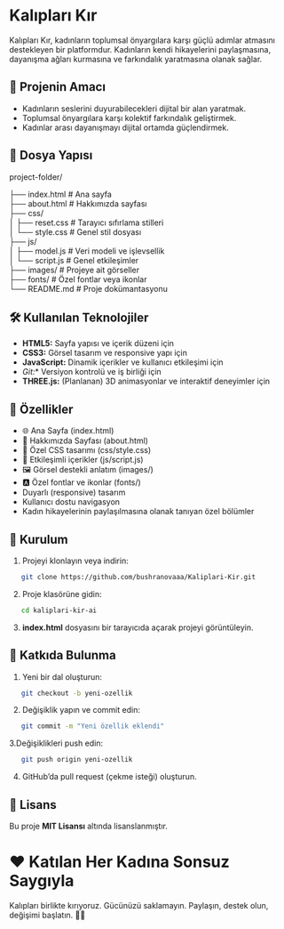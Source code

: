 # Kalıpları Kır

Kalıpları Kır, kadınların toplumsal önyargılara karşı güçlü adımlar atmasını destekleyen bir platformdur. Kadınların kendi hikayelerini paylaşmasına, dayanışma ağları kurmasına ve farkındalık yaratmasına olanak sağlar.

## 🎯 Projenin Amacı
- Kadınların seslerini duyurabilecekleri dijital bir alan yaratmak.
- Toplumsal önyargılara karşı kolektif farkındalık geliştirmek.
- Kadınlar arası dayanışmayı dijital ortamda güçlendirmek.

## 📁 Dosya Yapısı

project-folder/

├── index.html         # Ana sayfa  
├── about.html         # Hakkımızda sayfası  
├── css/  
│   ├── reset.css      # Tarayıcı sıfırlama stilleri  
│   └── style.css      # Genel stil dosyası  
├── js/  
│   ├── model.js       # Veri modeli ve işlevsellik  
│   └── script.js      # Genel etkileşimler  
├── images/            # Projeye ait görseller  
├── fonts/             # Özel fontlar veya ikonlar  
└── README.md          # Proje dokümantasyonu  


## 🛠️ Kullanılan Teknolojiler
- **HTML5:** Sayfa yapısı ve içerik düzeni için
- **CSS3:** Görsel tasarım ve responsive yapı için
- **JavaScript:** Dinamik içerikler ve kullanıcı etkileşimi için
- *Git:** Versiyon kontrolü ve iş birliği için
- **THREE.js:**  (Planlanan) 3D animasyonlar ve interaktif deneyimler için

## 🌟 Özellikler

- 🌐 Ana Sayfa (index.html)
- 📄 Hakkımızda Sayfası (about.html)
- 🎨 Özel CSS tasarımı (css/style.css)
- 🧠 Etkileşimli içerikler (js/script.js)
- 🖼️ Görsel destekli anlatım (images/)
- 🅰️ Özel fontlar ve ikonlar (fonts/)
- Duyarlı (responsive) tasarım
- Kullanıcı dostu navigasyon
- Kadın hikayelerinin paylaşılmasına olanak tanıyan özel bölümler

## 🚀 Kurulum

1. Projeyi klonlayın veya indirin:
```bash
   git clone https://github.com/bushranovaaa/Kaliplari-Kir.git
```

2. Proje klasörüne gidin: 
```bash
   cd kaliplari-kir-ai
```

3. **index.html** dosyasını bir tarayıcıda açarak projeyi görüntüleyin.

## 🤝 Katkıda Bulunma

1. Yeni bir dal oluşturun:
```bash
   git checkout -b yeni-ozellik
```

2. Değişiklik yapın ve commit edin:
```bash
   git commit -m "Yeni özellik eklendi"
```

3.Değişiklikleri push edin:
```bash
   git push origin yeni-ozellik
```

4. GitHub’da pull request (çekme isteği) oluşturun.

## 📝 Lisans
Bu proje **MIT Lisansı** altında lisanslanmıştır.

# ❤️ Katılan Her Kadına Sonsuz Saygıyla
Kalıpları birlikte kırıyoruz. Gücünüzü saklamayın. Paylaşın, destek olun, değişimi başlatın.
💪✨

